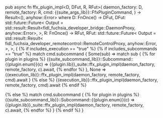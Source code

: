 pub async fn ffx_plugin_impl<D, DFut, R, RFut>(
  daemon_factory: D,
  remote_factory: R,
  cmd: {{suite_args_lib}}::FfxPluginCommand,
) -> Result<(), anyhow::Error>
    where
    D: FnOnce() -> DFut,
    DFut: std::future::Future<
        Output = std::result::Result<fidl_fuchsia_developer_bridge::DaemonProxy, anyhow::Error>,
    >,
    R: FnOnce() -> RFut,
    RFut: std::future::Future<
        Output = std::result::Result<
            fidl_fuchsia_developer_remotecontrol::RemoteControlProxy,
            anyhow::Error,
        >,
    >,
{
{% if includes_execution == "true" %}
{% if includes_subcommands == "true" %}
  match cmd.subcommand {
      Some(sub) => match sub {
{% for plugin in plugins %}
        {{suite_subcommand_lib}}::Subcommand::{{plugin.enum}}(c) => {{plugin.lib}}_suite::ffx_plugin_impl(daemon_factory, remote_factory, c).await,
{% endfor %}
      },
      None => {{execution_lib}}::ffx_plugin_impl(daemon_factory, remote_factory, cmd).await
    }
{% else %}
  {{execution_lib}}::ffx_plugin_impl(daemon_factory, remote_factory, cmd).await
{% endif %}

{% else %}
    match cmd.subcommand {
{% for plugin in plugins %}
      {{suite_subcommand_lib}}::Subcommand::{{plugin.enum}}(c) => {{plugin.lib}}_suite::ffx_plugin_impl(daemon_factory, remote_factory, c).await,
{% endfor %}
    }
{% endif %}
}
